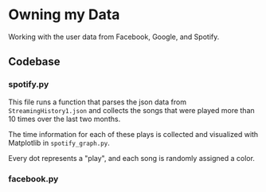 # Owning my Data

Working with the user data from Facebook, Google, and Spotify.

## Codebase

### spotify.py

This file runs a function that parses the json data from `StreamingHistory1.json` and collects the songs that were played more than 10 times over the last two months.

The time information for each of these plays is collected and visualized with Matplotlib in `spotify_graph.py`.

Every dot represents a "play", and each song is randomly assigned a color. 


### facebook.py
